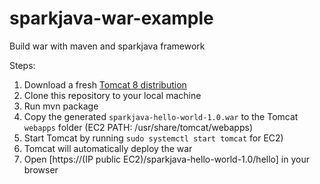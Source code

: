# sparkjava-war-example
Build war with maven and sparkjava framework

Steps:

1. Download a fresh [Tomcat 8 distribution](https://tomcat.apache.org/download-80.cgi)
2. Clone this repository to your local machine
3. Run mvn package
4. Copy the generated `sparkjava-hello-world-1.0.war` to the Tomcat `webapps` folder (EC2 PATH: /usr/share/tomcat/webapps)
5. Start Tomcat by running `sudo systemctl start tomcat` for EC2)
5. Tomcat will automatically deploy the war
6. Open [https://(IP public EC2)/sparkjava-hello-world-1.0/hello] in your browser
